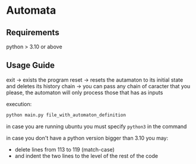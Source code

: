 # Automata
## Requirements
python > 3.10 or above

## Usage Guide
exit -> exists the program
reset -> resets the autamaton to its initial state and deletes its history
chain -> you can pass any chain of caracter that you please, 
    the automaton will only process those that has as inputs

execution: 
```bash
python main.py file_with_automaton_definition
```
in case you are running ubuntu you must specify `python3` in the command

in case you don't have a python version bigger than 3.10 you may:
  - delete lines from 113 to 119 (match-case)
  - and indent the two lines to the level of the rest of the code

